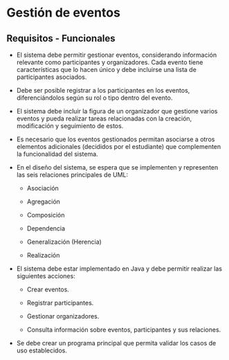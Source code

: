 # Gestión de eventos

## Requisitos - Funcionales

* El sistema debe permitir gestionar eventos, considerando información relevante como participantes y organizadores. Cada evento tiene características que lo hacen único y debe incluirse una lista de participantes asociados.

* Debe ser posible registrar a los participantes en los eventos, diferenciándolos según su rol o tipo dentro del evento.

* El sistema debe incluir la figura de un organizador que gestione varios eventos y pueda realizar tareas relacionadas con la creación, modificación y seguimiento de estos.

* Es necesario que los eventos gestionados permitan asociarse a otros elementos adicionales (decididos por el estudiante) que complementen la funcionalidad del sistema.

* En el diseño del sistema, se espera que se implementen y representen las seis relaciones principales de UML:

	- Asociación

	- Agregación

	- Composición

	- Dependencia

	- Generalización (Herencia)

	- Realización

* El sistema debe estar implementado en Java y debe permitir realizar las siguientes acciones:

	- Crear eventos.

	- Registrar participantes.

	- Gestionar organizadores.

	- Consulta información sobre eventos, participantes y sus relaciones.

* Se debe crear un programa principal que permita validar los casos de uso establecidos.
